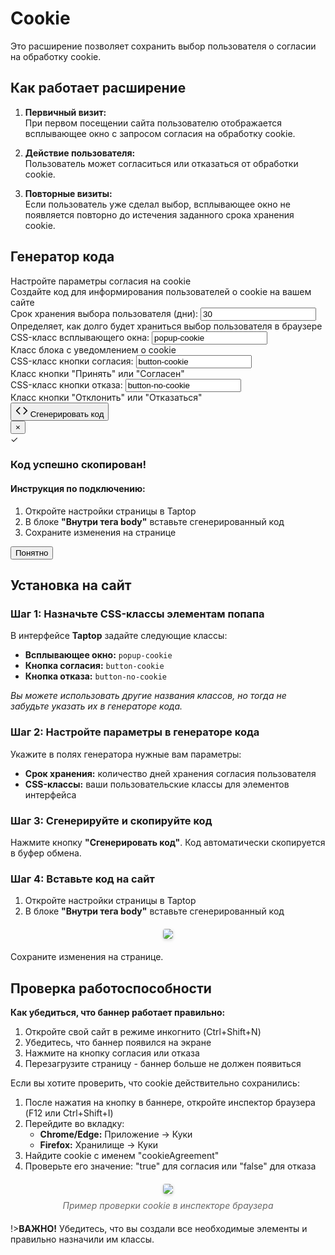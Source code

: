 # Cookie

Это расширение позволяет сохранить выбор пользователя о согласии на обработку cookie.

## Как работает расширение

1. **Первичный визит:**  
   При первом посещении сайта пользователю отображается всплывающее окно с запросом согласия на обработку cookie.

2. **Действие пользователя:**  
   Пользователь может согласиться или отказаться от обработки cookie.

3. **Повторные визиты:**  
   Если пользователь уже сделал выбор, всплывающее окно не появляется повторно до истечения заданного срока хранения cookie.

## Генератор кода

<div id="cookie-generator" class="generator-container">
  <div class="generator-header">
    <div class="generator-title">Настройте параметры согласия на cookie</div>
    <div class="generator-subtitle">Создайте код для информирования пользователей о cookie на вашем сайте</div>
  </div>
  
  <div class="cookie-form-grid">
    <div class="cookie-settings-row settings-row">
      <div class="cookie-setting-group setting-group">
        <label for="expiry-days">Срок хранения выбора пользователя (дни):</label>
        <input type="number" id="expiry-days" class="text-input" value="30" min="1">
        <div class="helper-text">Определяет, как долго будет храниться выбор пользователя в браузере</div>
      </div>
      <div class="setting-group">
        <label for="popup-class">CSS-класс всплывающего окна:</label>
        <input type="text" id="popup-class" class="text-input" value="popup-cookie">
        <div class="helper-text">Класс блока с уведомлением о cookie</div>
      </div>
    </div>
    <div class="cookie-settings-row settings-row">
      <div class="cookie-setting-group setting-group">
        <label for="consent-btn-class">CSS-класс кнопки согласия:</label>
        <input type="text" id="consent-btn-class" class="text-input" value="button-cookie">
        <div class="helper-text">Класс кнопки "Принять" или "Согласен"</div>
      </div>
      <div class="setting-group">
        <label for="reject-btn-class">CSS-класс кнопки отказа:</label>
        <input type="text" id="reject-btn-class" class="text-input" value="button-no-cookie">
        <div class="helper-text">Класс кнопки "Отклонить" или "Отказаться"</div>
      </div>
    </div>

  </div>
  
  <div class="action-section">
    <button id="generate-btn" class="generate-button">
    <svg width="20" height="20" viewBox="0 0 24 24" fill="none" xmlns="http://www.w3.org/2000/svg">
  <path d="M16 18l6-6-6-6" stroke="currentColor" stroke-width="2" stroke-linecap="round" stroke-linejoin="round"/>
  <path d="M8 6l-6 6 6 6" stroke="currentColor" stroke-width="2" stroke-linecap="round" stroke-linejoin="round"/>
</svg>
      <span class="button-text">Сгенерировать код</span>
    </button>
  </div>

  <!-- Скрытый элемент для хранения сгенерированного кода -->
  <div id="js-code" style="display: none;"></div>
  
  <!-- Модальное окно -->
  <div id="success-modal" class="modal">
    <div class="modal-content">
      <button class="close-modal">&times;</button>
      <div class="modal-header">
        <div class="success-icon">✓</div>
        <h3>Код успешно скопирован!</h3>
      </div>
      <div class="instruction-block">
        <h4>Инструкция по подключению:</h4>
        <ol>
          <li>Откройте настройки страницы в Taptop</li>
          <li>В блоке <strong>"Внутри тега body"</strong> вставьте сгенерированный код</li>
          <li>Сохраните изменения на странице</li>
        </ol>
      </div>
      <button class="close-button">Понятно</button>
    </div>
  </div>
</div>

## Установка на сайт

<div class="step-box">
<h3>Шаг 1: Назначьте CSS-классы элементам попапа</h3>

<p>В интерфейсе <strong>Taptop</strong> задайте следующие классы:</p>

<ul>
<li><strong>Всплывающее окно:</strong> <code>popup-cookie</code></li>
<li><strong>Кнопка согласия:</strong> <code>button-cookie</code></li>
<li><strong>Кнопка отказа:</strong> <code>button-no-cookie</code></li>
</ul>

<p><em>Вы можете использовать другие названия классов, но тогда не забудьте указать их в генераторе кода.</em></p>
</div>

<div class="step-box">
<h3>Шаг 2: Настройте параметры в генераторе кода</h3>

<p>Укажите в полях генератора нужные вам параметры:</p>

<ul>
<li><strong>Срок хранения:</strong> количество дней хранения согласия пользователя</li>
<li><strong>CSS-классы:</strong> ваши пользовательские классы для элементов интерфейса</li>
</ul>
</div>

<div class="step-box">
<h3>Шаг 3: Сгенерируйте и скопируйте код</h3>

<p>Нажмите кнопку <strong>"Сгенерировать код"</strong>. Код автоматически скопируется в буфер обмена.</p>
</div>

<div class="step-box">
<h3>Шаг 4: Вставьте код на сайт</h3>

<ol>
<li>Откройте настройки страницы в Taptop</li>
<li>В блоке <strong>"Внутри тега body"</strong> вставьте сгенерированный код</li>
</ol>

<div style="max-width: 600px; margin: 20px auto; text-align: center;">
<img src="./images/cookie/page-settings.png" style="max-width: 100%; height: auto; border-radius: 4px; box-shadow: 0 2px 5px rgba(0,0,0,0.15);">
</div>

<p>Сохраните изменения на странице.</p>
</div>

## Проверка работоспособности

<div class="important-note">
<strong>Как убедиться, что баннер работает правильно:</strong>
<ol>
<li>Откройте свой сайт в режиме инкогнито (Ctrl+Shift+N)</li>
<li>Убедитесь, что баннер появился на экране</li>
<li>Нажмите на кнопку согласия или отказа</li>
<li>Перезагрузите страницу - баннер больше не должен появиться</li>
</ol>
</div>

Если вы хотите проверить, что cookie действительно сохранились:

1. После нажатия на кнопку в баннере, откройте инспектор браузера (F12 или Ctrl+Shift+I)
2. Перейдите во вкладку:
   - **Chrome/Edge:** Приложение → Куки
   - **Firefox:** Хранилище → Куки
3. Найдите cookie с именем "cookieAgreement"
4. Проверьте его значение: "true" для согласия или "false" для отказа

<div style="max-width: 600px; margin: 20px auto; text-align: center;">
<img src="./images/cookie/cookie-check.png" style="max-width: 100%; height: auto; border-radius: 4px; box-shadow: 0 2px 5px rgba(0,0,0,0.15);">
<p style="margin-top: 10px; font-style: italic; color: #666;">Пример проверки cookie в инспекторе браузера</p>
</div>

!>**ВАЖНО!** Убедитесь, что вы создали все необходимые элементы и правильно назначили им классы.
